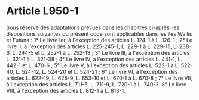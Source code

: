 # Article L950-1

Sous réserve des adaptations prévues dans les chapitres ci-après, les dispositions suivantes du présent code sont applicables dans les îles Wallis et Futuna :   1° Le livre Ier, à l'exception des articles L. 124-1 à L. 126-1 ;   2° Le livre II, à l'exception des articles L. 225-245-1, L. 229-1 à L. 229-15, L. 238-6, L. 244-5 et L. 252-1 à L. 252-13 ;   3° Le livre III, à l'exception des articles L. 321-1 à L. 321-38 ;   4° Le livre IV, à l'exception des articles L. 441-1, L. 442-1 et L. 470-6 ;   5° Le livre V, à l'exception des articles L. 522-1 à L. 522-40, L. 524-12, L. 524-20 et L. 524-21 ;   6° Le livre VI, à l'exception des articles L. 622-19, L. 625-9, L. 653-10 et L. 670-1 à L. 670-8 ;   7° Le livre VII, à l'exception des articles L. 711-5, L. 711-9, L. 720-1 à L. 740-3.   8° Le livre VIII, à l'exception des articles L. 812-1 à L. 813-1.